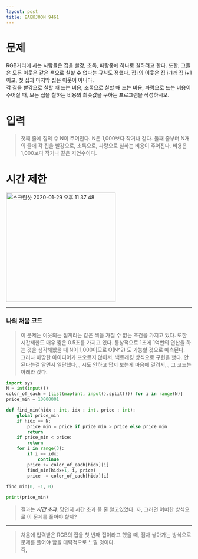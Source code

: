```yaml
---
layout: post
title: BAEKJOON 9461
---
```


# 문제
RGB거리에 사는 사람들은 집을 빨강, 초록, 파랑중에 하나로 칠하려고 한다. 또한, 그들은 모든 이웃은 같은 색으로 칠할 수 없다는 규칙도 정했다. 집 i의 이웃은 집 i-1과 집 i+1이고, 첫 집과 마지막 집은 이웃이 아니다.  
각 집을 빨강으로 칠할 때 드는 비용, 초록으로 칠할 때 드는 비용, 파랑으로 드는 비용이 주어질 때, 모든 집을 칠하는 비용의 최솟값을 구하는 프로그램을 작성하시오.  


# 입력
> 첫째 줄에 집의 수 N이 주어진다. N은 1,000보다 작거나 같다. 둘째 줄부터 N개의 줄에 각 집을 빨강으로, 초록으로, 파랑으로 칠하는 비용이 주어진다. 비용은 1,000보다 작거나 같은 자연수이다.  

# 시간 제한
<div>
    <img width="297" alt="스크린샷 2020-01-29 오후 11 37 48" src="https://user-images.githubusercontent.com/37113547/73365885-660e0300-42f0-11ea-8465-892e85b5b1fd.png">
</div>

-----
### 나의 처음 코드
>  이 문제는 이웃되는 집끼리는 같은 색을 가질 수 없는 조건을 가지고 있다. 또한 시간제한도 매우 짧은 0.5초를 가지고 있다. 통상적으로 1초에 1억번의 연산을 하는 것을 생각해봤을 때 N이 1,000이므로 O(N^2) 도 가능할 것으로 예측된다.  
그러나 마땅한 아이디어가 또오르지 않아서, 백트래킹 방식으로 구현을 했다. 안 된다는걸 알면서 일단했다,,, 시도 안하고 답지 보는게 마음에 걸려서,,, 그 코드는 아래와 갔다.  

~~~python
import sys
N = int(input())
color_of_each = [list(map(int, input().split())) for i in range(N)]
price_min = 10000001

def find_min(hidx : int, idx : int, price : int):
    global price_min
    if hidx == N:
        price_min = price if price_min > price else price_min
        return
    if price_min < price:
        return
    for i in range(3):
        if i == idx:
            continue
        price += color_of_each[hidx][i]
        find_min(hidx+1, i, price)
        price -= color_of_each[hidx][i]
    
find_min(0, -1, 0)

print(price_min)
~~~
> 결과는 ***시간 초과***.  당연히 시간 초과 뜰 줄 알고있었다. 자, 그러면 어떠한 방식으로 이 문제를 풀어야 할까?

-----

> 처음에 입력받은 RGB의 집을 첫 번째 집이라고 했을 때, 점차 쌓아가는 방식으로 문제를 플어야 함을 대략적으로 느낄 것이다.  
즉, 
